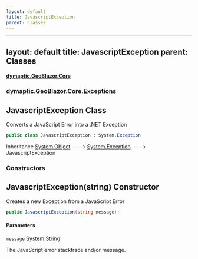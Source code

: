 ```yaml
---
layout: default
title: JavascriptException
parent: Classes
---
```

---
layout: default
title: JavascriptException
parent: Classes
---
#### [dymaptic.GeoBlazor.Core](index.html 'index')
### [dymaptic.GeoBlazor.Core.Exceptions](index.html#dymaptic.GeoBlazor.Core.Exceptions 'dymaptic.GeoBlazor.Core.Exceptions')

## JavascriptException Class

Converts a JavaScript Error into a .NET Exception

```csharp
public class JavascriptException : System.Exception
```

Inheritance [System.Object](https://docs.microsoft.com/en-us/dotnet/api/System.Object 'System.Object') &#129106; [System.Exception](https://docs.microsoft.com/en-us/dotnet/api/System.Exception 'System.Exception') &#129106; JavascriptException
### Constructors

<a name='dymaptic.GeoBlazor.Core.Exceptions.JavascriptException.JavascriptException(string)'></a>

## JavascriptException(string) Constructor

Creates a new Exception from a JavaScript Error

```csharp
public JavascriptException(string message);
```
#### Parameters

<a name='dymaptic.GeoBlazor.Core.Exceptions.JavascriptException.JavascriptException(string).message'></a>

`message` [System.String](https://docs.microsoft.com/en-us/dotnet/api/System.String 'System.String')

The JavaScript error stacktrace and/or message.

